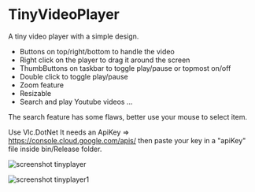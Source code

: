 # TinyVideoPlayer
A tiny video player with a simple design.

* Buttons on top/right/bottom to handle the video
* Right click on the player to drag it around the screen
* ThumbButtons on taskbar to toggle play/pause or topmost on/off
* Double click to toggle play/pause
* Zoom feature 
* Resizable
* Search and play Youtube videos ...

The search feature has some flaws, better use your mouse to select item.

Use Vlc.DotNet
It needs an ApiKey => https://console.cloud.google.com/apis/ then paste your key in a "apiKey" file inside bin/Release folder.

![screenshot tinyplayer](https://raw.github.com/Crmbl/TinyVideoPlayer/master/TinyVideoPlayer/Capture.PNG)

![screenshot tinyplayer1](https://raw.github.com/Crmbl/TinyVideoPlayer/master/TinyVideoPlayer/Capture1.PNG)
